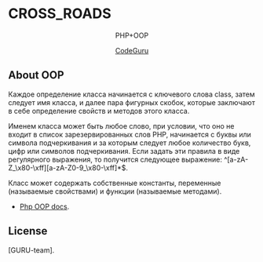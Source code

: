 # CROSS_ROADS
<p align="center">PHP+OOP</p>

<p align="center">
<a href="http://codeguru.be/">CodeGuru</a>
</p>

## About OOP

Каждое определение класса начинается с ключевого слова class, затем следует имя класса, и далее пара фигурных скобок, которые заключают в себе определение свойств и методов этого класса.

Именем класса может быть любое слово, при условии, что оно не входит в список зарезервированных слов PHP, начинается с буквы или символа подчеркивания и за которым следует любое количество букв, цифр или символов подчеркивания. Если задать эти правила в виде регулярного выражения, то получится следующее выражение: ^[a-zA-Z_\x80-\xff][a-zA-Z0-9_\x80-\xff]*$.

Класс может содержать собственные константы, переменные (называемые свойствами) и функции (называемые методами).

- [Php OOP docs](https://www.php.net/manual/ru/language.oop5.php).

## License

[GURU-team].
